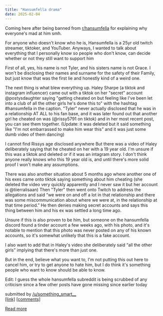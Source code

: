 ```yaml
---
title: "Hansumfella drama"
date: 2025-02-04
---
```

<!-- SC_OFF --><div class="md"><p>Coming here after being banned from <a href="https://www.reddit.com/r/hansumfella">r/hansumfella</a> for explaining why everyone's mad at him smh.</p> <p>For anyone who doesn't know who he is, Hansumfella is a 25yr old twitch streamer, tiktoker, and YouTuber. Anyways, I wanted to talk about everything that I personally know so people who don't know, can decide whether or not they still want to support him</p> <p>First of all, yes, his name is not Tyler, and his sisters name is not Grace. I won't be disclosing their names and surname for the safety of their Family, but just know that was the first lie and honestly kind of a weird one.</p> <p>The next thing is what blew everything up. Haley Sharpe (a tiktok and instagram influencer) came out with a tiktok on her &quot;secret&quot; account @postysdaughter saying &quot;getting cheated on but feeling like I've been let into a club of all the other girls he's done this to&quot; with the hashtag #hansumfella in the caption. &quot;Tyler&quot; never actually disclosed that he was in a relationship AT ALL to his fan base, and it was later found out that another girl he cheated on was (@rissy5791 on tiktok) and in her most recent post, you can see them together. (Update: it was deleted but it said something like &quot;I'm not embarrassed to make him wear this&quot; and it was just some dumb video of them dancing) </p> <p>I cannot find Rissys age disclosed anywhere But there was a video of Haley deliberately saying that he cheated on her with a 19 year old. I'm unsure if this was a tiktok and deleted or if it was an intagram story. I don't think anyone really knows who this 19 year old is, and until there's more solid proof I won't make any assumptions.</p> <p>There was also another situation about 5 months ago where another one of his exes came onto tiktok saying something about him cheating (she deleted the video very quickly apparently and I never saw it but her account is @tiierralisaan) Then &quot;Tyler&quot; then went onto Twitch to address the allegations and said “we were on and off a lot in that relationship and there was some miscommunication about where we were at, in the relationship at that time period.” He then denies making secret accounts and says this thing between him and his ex was settled a long time ago. </p> <p>Unsure if this is also proven to be him, but someone on the hansumfella discord found a tinder account a few weeks ago, with his photo, and it's notable to mention that this photo was never posted on any of his known accounts, so it's somewhat unlikely that this is a fake account. </p> <p>I also want to add that in Haley's video she deliberately said “all the other girls” implying that there's more than just one. </p> <p>But in the end, believe what you want to, I'm not putting this out here to cancel him, or try to get anyone to hate him, but I do think it's something people who want to know should be able to know. </p> <p>Edit: I guess the whole hansumfella subreddit is being scrubbed of any criticism since a few other posts have gone missing since earlier today</p> </div><!-- SC_ON --> &#32; submitted by &#32; <a href="https://www.reddit.com/user/something_smart__"> /u/something_smart__ </a> <br /> <span><a href="https://www.reddit.com/r/internetdrama/comments/1ib0sz3/hansumfella_drama/">[link]</a></span> &#32; <span><a href="https://www.reddit.com/r/internetdrama/comments/1ib0sz3/hansumfella_drama/">[comments]</a></span>
[Read more](https://www.reddit.com/r/internetdrama/comments/1ib0sz3/hansumfella_drama/)
